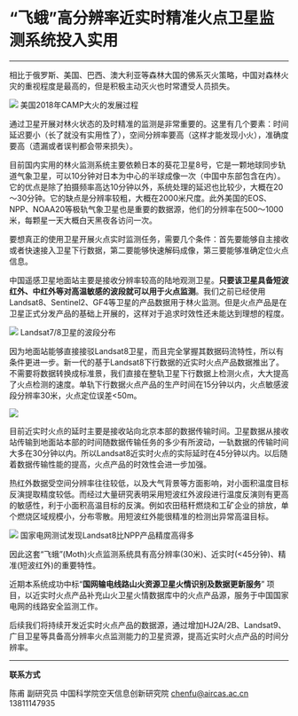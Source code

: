 # “飞蛾”高分辨率近实时精准火点卫星监测系统投入实用

---

相比于俄罗斯、美国、巴西、澳大利亚等森林大国的佛系灭火策略，中国对森林火灾的重视程度是最高的，但是积极主动灭火也时常遭受人员损失。

![](http://satsee.radi.ac.cn/cfdata/california_camp_fire/camp_fire.jpg)
美国2018年CAMP大火的发展过程

通过卫星开展对林火状态的及时精准的监测是非常重要的。这里有几个要素：时间延迟要小（长了就没有实用性了），空间分辨率要高（这样才能发现小火），准确度要高（遗漏或者误判都会带来损失）。

目前国内实用的林火监测系统主要依赖日本的葵花卫星8号，它是一颗地球同步轨道气象卫星，可以10分钟对日本为中心的半球成像一次（中国中东部包含在内）。它的优点是除了拍摄频率高达10分钟以外，系统处理的延迟也比较少，大概在20～30分钟。它的缺点是分辨率较粗，大概在2000米尺度。此外美国的EOS、NPP、NOAA20等极轨气象卫星也是重要的数据源，他们的分辨率在500～1000米，每颗星一天大概白天黑夜各访问一次。

要想真正的使用卫星开展火点实时监测任务，需要几个条件：首先要能够自主接收或者快速接入卫星下行数据，第二要能够快速解码成像，第三要能够准确定位火点信息。

中国遥感卫星地面站主要是接收分辨率较高的陆地观测卫星。**只要该卫星具备短波红外、中红外等对高温敏感的波段就可以用于火点监测**。我们之前已经使用Landsat8、Sentinel2、GF4等卫星的产品数据用于林火监测。但是火点产品是在卫星正式分发产品的基础上开展的，这样对于追求时效性还未能达到理想的程度。

![](http://satsee.radi.ac.cn/cfdata/doc/moth/landsat_spectrum.jpg)
Landsat7/8卫星的波段分布

因为地面站能够直接接驳Landsat8卫星，而且完全掌握其数据码流特性，所以有条件更进一步。新一代的基于Landsat8下行数据的近实时火点产品数据推出了。不需要将数据转换成标准景，我们直接在整轨卫星下行数据上检测火点，大大提高了火点检测的速度。单轨下行数据火点产品的生产时间在15分钟以内，火点敏感波段分辨率30米，火点定位误差<50m。

![](http://satsee.radi.ac.cn/cfdata/doc/moth/fire_path.png)

目前近实时火点的延时主要是接收站向北京本部的数据传输时间。卫星数据从接收站传输到地面站本部的时间随数据传输任务的多少有所波动，一轨数据的传输时间大多在30分钟以内。所以Landsat8近实时火点的实际延时在45分钟以内。以后随着数据传输性能的提高，火点产品的时效性会进一步加强。

热红外数据受空间分辨率往往较低，以及大气背景等方面影响，对小面积温度目标反演提取精度较低。而经过大量研究表明采用短波红外波段进行温度反演则有更高的敏感性，利于小面积高温目标的反演。例如农田秸秆燃烧和工矿企业的排放，单个燃烧区域规模小，分布零散。用短波红外能很精准的检测出异常高温目标。

![](http://satsee.radi.ac.cn/cfdata/doc/moth/product_compare.png)
国家电网测试发现Landsat8比NPP产品精度高得多

因此这套“飞蛾”(Moth)火点监测系统具有高分辨率(30米)、近实时(<45分钟)、精准(短波红外)的重要特性。

近期本系统成功中标“**国网输电线路山火资源卫星火情识别及数据更新服务**” 项目，以近实时火点产品补充山火卫星火情数据库中的火点产品源，服务于中国国家电网的线路安全监测工作。

后续我们将持续开发近实时火点产品的数据源，通过增加HJ2A/2B、Landsat9、广目卫星等具备高分辨率火点监测能力的卫星资源，提高近实时火点产品的时间分辨率。

---


**联系方式**

陈甫 副研究员
中国科学院空天信息创新研究院
chenfu@aircas.ac.cn
13811147935